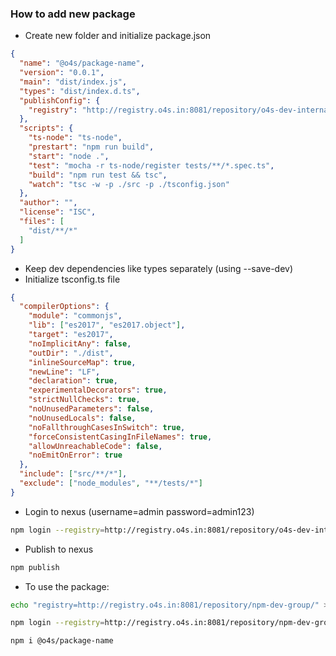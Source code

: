 ### How to add new package

- Create new folder and initialize package.json
```json
{
  "name": "@o4s/package-name",
  "version": "0.0.1",
  "main": "dist/index.js",
  "types": "dist/index.d.ts",
  "publishConfig": {
    "registry": "http://registry.o4s.in:8081/repository/o4s-dev-internal/"
  },
  "scripts": {
    "ts-node": "ts-node",
    "prestart": "npm run build",
    "start": "node .",
    "test": "mocha -r ts-node/register tests/**/*.spec.ts",
    "build": "npm run test && tsc",
    "watch": "tsc -w -p ./src -p ./tsconfig.json"
  },
  "author": "",
  "license": "ISC",
  "files": [
    "dist/**/*"
  ]
}

```
- Keep dev dependencies like types separately (using --save-dev)
- Initialize tsconfig.ts file

```json
{
  "compilerOptions": {
    "module": "commonjs",
    "lib": ["es2017", "es2017.object"],
    "target": "es2017",
    "noImplicitAny": false,
    "outDir": "./dist",
    "inlineSourceMap": true,
    "newLine": "LF",
    "declaration": true,
    "experimentalDecorators": true,
    "strictNullChecks": true,
    "noUnusedParameters": false,
    "noUnusedLocals": false,
    "noFallthroughCasesInSwitch": true,
    "forceConsistentCasingInFileNames": true,
    "allowUnreachableCode": false,
    "noEmitOnError": true
  },
  "include": ["src/**/*"],
  "exclude": ["node_modules", "**/tests/*"]
}

```
- Login to nexus (username=admin password=admin123)
```sh
npm login --registry=http://registry.o4s.in:8081/repository/o4s-dev-internal/
```

- Publish to nexus
```sh
npm publish
```

- To use the package:
```sh
echo "registry=http://registry.o4s.in:8081/repository/npm-dev-group/" > .npmrc

npm login --registry=http://registry.o4s.in:8081/repository/npm-dev-group/

npm i @o4s/package-name
```
